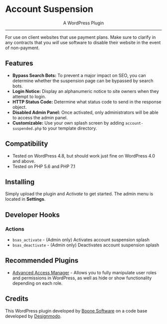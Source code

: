 <p align="center">
  <h1>Account Suspension</h1>
</p>

<p align="center">
  A WordPress Plugin
</p>

---

For use on client websites that use payment plans. Make sure to clarify in any contracts that you *will* use software to disable their website in the event of non-payment.

## Features

* **Bypass Search Bots:** To prevent a major impact on SEO, you can determine whether the suspension page can be bypassed by search bots.
* **Login Notice:** Display an alphanumeric notice to site owners when they attempt to login.
* **HTTP Status Code:** Determine what status code to send in the response object.
* **Disabled Admin Panel:** Once activated, only administrators will be able to access the admin panel.
* **Customizable:** Use your own splash screen by adding `account-suspended.php` to your template directory.

## Compatibility

* Tested on WordPress 4.8, but should work just fine on WordPress 4.0 and above.
* Tested on PHP 5.6 and PHP 7.1

## Installing

Simply upload the plugin and *Activate* to get started. The admin menu is located in **Settings**.

## Developer Hooks

### Actions

* `bsas_activate` - (Admin only) Activates account suspension splash
* `bsas_deactivate` - (Admin only) Deactivates account suspension splash

## Recommended Plugins

* [Advanced Access Manager](https://wordpress.org/plugins/advanced-access-manager/) - Allows you to fully manipulate user roles and permissions in WordPress, as well as hide or show functionality depending on each role.

## Credits

This WordPress plugin developed by [Boone Software](https://boone.io) on a code base developed by [Designmodo](http://designmodo.com).
